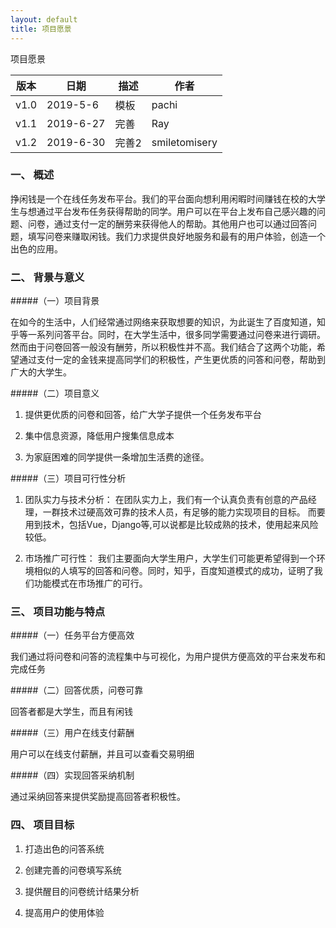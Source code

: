 ```yaml
---
layout: default
title: 项目愿景
---
```


项目愿景



|版本 	 |日期  |描述 	|作者 |
|---|---|---|---|
|v1.0	 |2019-5-6 	 |模板 	|pachi|
|v1.1	|2019-6-27	 |完善 	 |Ray |
|v1.2 |2019-6-30  |完善2  |smiletomisery|

### 一、 概述

挣闲钱是一个在线任务发布平台。我们的平台面向想利用闲暇时间赚钱在校的大学生与想通过平台发布任务获得帮助的同学。用户可以在平台上发布自己感兴趣的问题、问卷，通过支付一定的酬劳来获得他人的帮助。其他用户也可以通过回答问题，填写问卷来赚取闲钱。我们力求提供良好地服务和最有的用户体验，创造一个出色的应用。


### 二、 背景与意义

#####（一）项目背景

在如今的生活中，人们经常通过网络来获取想要的知识，为此诞生了百度知道，知乎等一系列问答平台。同时，在大学生活中，很多同学需要通过问卷来进行调研。然而由于问卷回答一般没有酬劳，所以积极性并不高。我们结合了这两个功能，希望通过支付一定的金钱来提高同学们的积极性，产生更优质的问答和问卷，帮助到广大的大学生。

#####（二）项目意义

1. 提供更优质的问卷和回答，给广大学子提供一个任务发布平台

2. 集中信息资源，降低用户搜集信息成本

3. 为家庭困难的同学提供一条增加生活费的途径。

#####（三）项目可行性分析

1. 团队实力与技术分析：
在团队实力上，我们有一个认真负责有创意的产品经理，一群技术过硬高效可靠的技术人员，有足够的能力实现项目的目标。
而要用到技术，包括Vue，Django等,可以说都是比较成熟的技术，使用起来风险较低。

2. 市场推广可行性：
我们主要面向大学生用户，大学生们可能更希望得到一个环境相似的人填写的回答和问卷。同时，知乎，百度知道模式的成功，证明了我们功能模式在市场推广的可行。


### 三、 项目功能与特点

#####（一）任务平台方便高效

我们通过将问卷和问答的流程集中与可视化，为用户提供方便高效的平台来发布和完成任务

#####（二）回答优质，问卷可靠

回答者都是大学生，而且有闲钱

#####（三）用户在线支付薪酬

用户可以在线支付薪酬，并且可以查看交易明细

#####（四）实现回答采纳机制

通过采纳回答来提供奖励提高回答者积极性。



### 四、 项目目标

1. 打造出色的问答系统

2. 创建完善的问卷填写系统

3. 提供醒目的问卷统计结果分析

4. 提高用户的使用体验








